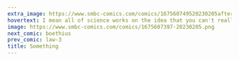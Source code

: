 ```yaml
---
extra_image: https://www.smbc-comics.com/comics/167560749520230205after.png
hovertext: I mean all of science works on the idea that you can't reallllly know anything but you can, like, pretty much know.
image: https://www.smbc-comics.com/comics/1675607397-20230205.png
next_comic: boethius
prev_comic: law-3
title: Something
---
```



